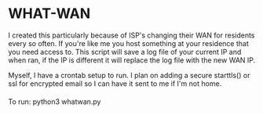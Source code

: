 # WHAT-WAN

I created this particularly because of ISP's changing their WAN for residents every so often. If you're like me you host something at your residence
that you need access to. This script will save a log file of your current IP and when ran, if the IP is different it will replace the log file with
the new WAN IP. 

Myself, I have a crontab setup to run. I plan on adding a secure starttls() or ssl for encrypted email so I can have it sent to me if I'm not home.

####
To run: python3 whatwan.py
